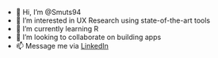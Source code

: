 - 👋 Hi, I’m @Smuts94
- 👀 I’m interested in UX Research using state-of-the-art tools
- 🌱 I’m currently learning R
- 💞️ I’m looking to collaborate on building apps
- 📫 Message me via [LinkedIn](https://www.linkedin.com/in/jan-joosten/)

<!---
Smuts94/Smuts94 is a ✨ special ✨ repository because its `README.md` (this file) appears on your GitHub profile.
You can click the Preview link to take a look at your changes.
--->
